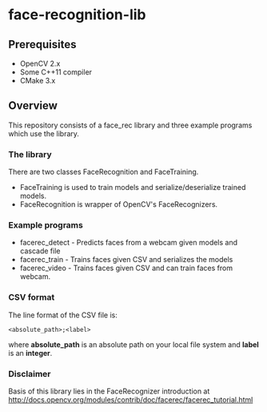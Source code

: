 # face-recognition-lib

## Prerequisites

 * OpenCV 2.x
 * Some C++11 compiler
 * CMake 3.x
 
## Overview
This repository consists of a face_rec library and three example programs which use the library. 

### The library
There are two classes FaceRecognition and FaceTraining.

 * FaceTraining is used to train models and serialize/deserialize trained models.
 * FaceRecognition is wrapper of OpenCV's FaceRecognizers. 
 
### Example programs

 * facerec_detect - Predicts faces from a webcam given models and cascade file
 * facerec_train - Trains faces given CSV and serializes the models
 * facerec_video - Trains faces given CSV and can train faces from webcam.
 
### CSV format

The line format of the CSV file is:
```
<absolute_path>;<label>
```
where **absolute_path** is an absolute path on your local file system and **label** is an **integer**.

### Disclaimer

Basis of this library lies in the FaceRecognizer introduction at http://docs.opencv.org/modules/contrib/doc/facerec/facerec_tutorial.html